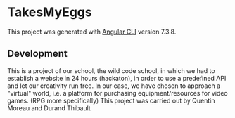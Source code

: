 # TakesMyEggs

This project was generated with [Angular CLI](https://github.com/angular/angular-cli) version 7.3.8.

## Development

This is a project of our school, the wild code school, in which we had to establish a website in 24 hours (hackaton), in order to use a predefined API and let our creativity run free. In our case, we have chosen to approach a "virtual" world, i.e. a platform for purchasing equipment/resources for video games. (RPG more specifically) This project was carried out by Quentin Moreau and Durand Thibault
